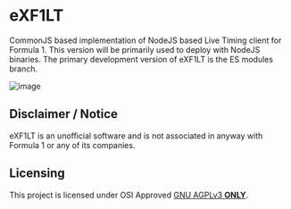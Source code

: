 # eXF1LT
CommonJS based implementation of NodeJS based Live Timing client for Formula 1. This version will be primarily used to deploy with NodeJS binaries. The primary development version of eXF1LT is the ES modules branch.

![image](https://github.com/eXhumer/eXF1LT/assets/62310242/77217f86-f3ce-44db-99f3-a61f75141638)

## Disclaimer / Notice
eXF1LT is an unofficial software and is not associated in anyway with Formula 1 or any of its companies.

## Licensing
This project is licensed under OSI Approved [GNU AGPLv3 **ONLY**](./COPYING.md).
